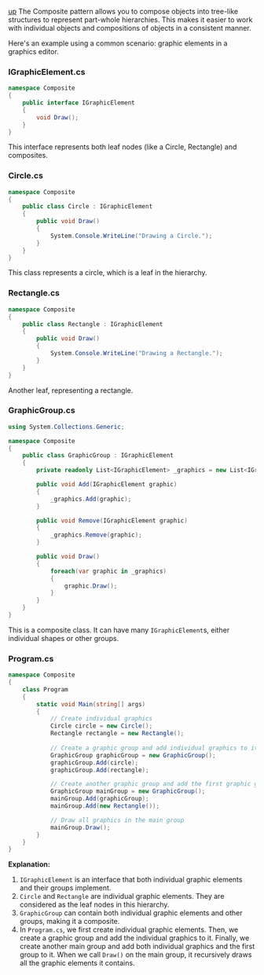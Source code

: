 [up](../README.md)
The Composite pattern allows you to compose objects into tree-like structures to represent part-whole hierarchies. This makes it easier to work with individual objects and compositions of objects in a consistent manner.

Here's an example using a common scenario: graphic elements in a graphics editor.

### IGraphicElement.cs

```csharp
namespace Composite
{
    public interface IGraphicElement
    {
        void Draw();
    }
}
```

This interface represents both leaf nodes (like a Circle, Rectangle) and composites.

### Circle.cs

```csharp
namespace Composite
{
    public class Circle : IGraphicElement
    {
        public void Draw()
        {
            System.Console.WriteLine("Drawing a Circle.");
        }
    }
}
```

This class represents a circle, which is a leaf in the hierarchy.

### Rectangle.cs

```csharp
namespace Composite
{
    public class Rectangle : IGraphicElement
    {
        public void Draw()
        {
            System.Console.WriteLine("Drawing a Rectangle.");
        }
    }
}
```

Another leaf, representing a rectangle.

### GraphicGroup.cs

```csharp
using System.Collections.Generic;

namespace Composite
{
    public class GraphicGroup : IGraphicElement
    {
        private readonly List<IGraphicElement> _graphics = new List<IGraphicElement>();

        public void Add(IGraphicElement graphic)
        {
            _graphics.Add(graphic);
        }

        public void Remove(IGraphicElement graphic)
        {
            _graphics.Remove(graphic);
        }

        public void Draw()
        {
            foreach(var graphic in _graphics)
            {
                graphic.Draw();
            }
        }
    }
}
```

This is a composite class. It can have many `IGraphicElement`s, either individual shapes or other groups.

### Program.cs

```csharp
namespace Composite
{
    class Program
    {
        static void Main(string[] args)
        {
            // Create individual graphics
            Circle circle = new Circle();
            Rectangle rectangle = new Rectangle();
            
            // Create a graphic group and add individual graphics to it
            GraphicGroup graphicGroup = new GraphicGroup();
            graphicGroup.Add(circle);
            graphicGroup.Add(rectangle);

            // Create another graphic group and add the first graphic group to it
            GraphicGroup mainGroup = new GraphicGroup();
            mainGroup.Add(graphicGroup);
            mainGroup.Add(new Rectangle());

            // Draw all graphics in the main group
            mainGroup.Draw();
        }
    }
}
```

**Explanation:**

1. `IGraphicElement` is an interface that both individual graphic elements and their groups implement.
2. `Circle` and `Rectangle` are individual graphic elements. They are considered as the leaf nodes in this hierarchy.
3. `GraphicGroup` can contain both individual graphic elements and other groups, making it a composite.
4. In `Program.cs`, we first create individual graphic elements. Then, we create a graphic group and add the individual graphics to it. Finally, we create another main group and add both individual graphics and the first group to it. When we call `Draw()` on the main group, it recursively draws all the graphic elements it contains.


